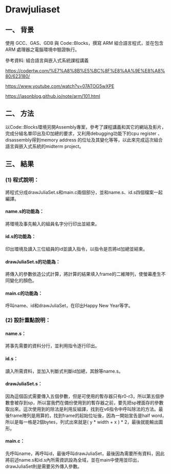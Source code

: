 # Drawjuliaset

## 一、	背景
使用 GCC、GAS、GDB 與 Code::Blocks，撰寫 ARM 組合語言程式，並在包含 ARM 處理器之電腦環境中驗證執行。

參考資料: 組合語言與嵌入式系統課程講義

https://codertw.com/%E7%A8%8B%E5%BC%8F%E8%AA%9E%E8%A8%80/623180/

https://www.youtube.com/watch?v=07ATOG5wXPE

https://jasonblog.github.io/note/arm/101.html

## 二、	方法
以Code::Blocks環境另開Assembly專案，參考了課程講義和其它的網站及影片，完成分組名單印出及ID加總的要求，又利用debugging功能下的cpu register 、disassembly得到memory address 的位址及其變化等等，以此來完成這次組合語言與嵌入式系統的midterm project。

## 三、	結果
### (1)	程式說明：
將程式分成drawJuliaSet.s和main.c兩個部分，並和name.s、id.s四個檔案一起編譯。
#### name.s的功能為：
將環境及事先輸入的組員名字分行印出並結束。

#### id.s的功能為：
印出環境及讀入三位組員的id並讀入指令，以指令是否將id加總並結束。

#### drawJuliaSet.s的功能為：
將傳入的參數依造公式計算，將計算的結果填入frame的二維陣列，使螢幕產生不同變化的顏色。

#### main.c的功能為：
呼叫name、id和drawJuliaSet，在印出Happy New Year等字。

### (2)	設計重點說明：
#### name.s：
將事先需要的資料分行，並利用指令逐行印出。

#### id.s：
讀入所需資料，並加入判斷式判斷id加總，其餘等name.s。

#### drawJuliaSet.s：
因為這個函式需要傳入五個參數，但是可使用的暫存器只有r0-r3，所以第五個參數會被存到sp，所以當我們在備份使用到的暫存器之前，要先把sp裡面存的參數取出來。這次使用到的除法是利用反組譯，找到在v6指令中呼叫除法的方法。最後frame陣列是用算的，找到frame的起始位址後，因為一開始宣告是half word，所以是每一格是2個bytes，列式出來就是( y * width + x ) * 2，最後就能輸出圖形。

#### main.c：
先呼叫name，再呼叫id，最後呼叫drawJuliaSet，最後因為需要所有資料，因此將前述name.s和id.s內所需資訊設為全域，並在main中使用並印出，drawJuliaSet則是需要另外傳入參數。



